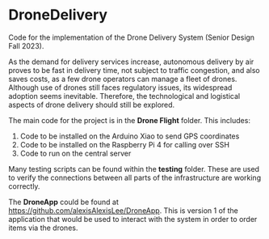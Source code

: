 # DroneDelivery
Code for the implementation of the Drone Delivery System (Senior Design Fall 2023).

As the demand for delivery services increase, autonomous delivery by air proves to be fast in delivery time, not subject to traffic congestion, and also saves costs, as a few drone operators can manage a fleet of drones. Although use of drones still faces regulatory issues, its widespread adoption seems inevitable. Therefore, the technological and logistical aspects of drone delivery should still be explored.​

The main code for the project is in the **Drone Flight** folder. This includes:
1. Code to be installed on the Arduino Xiao to send GPS coordinates
2. Code to be installed on the Raspberry Pi 4 for calling over SSH
3. Code to run on the central server

Many testing scripts can be found within the **testing** folder. These are used to verify the connections between all parts of the infrastructure are working correctly.

The **DroneApp** could be found at https://github.com/alexisAlexisLee/DroneApp. This is version 1 of the application that would be used to interact with the system in order to order items via the drones.
